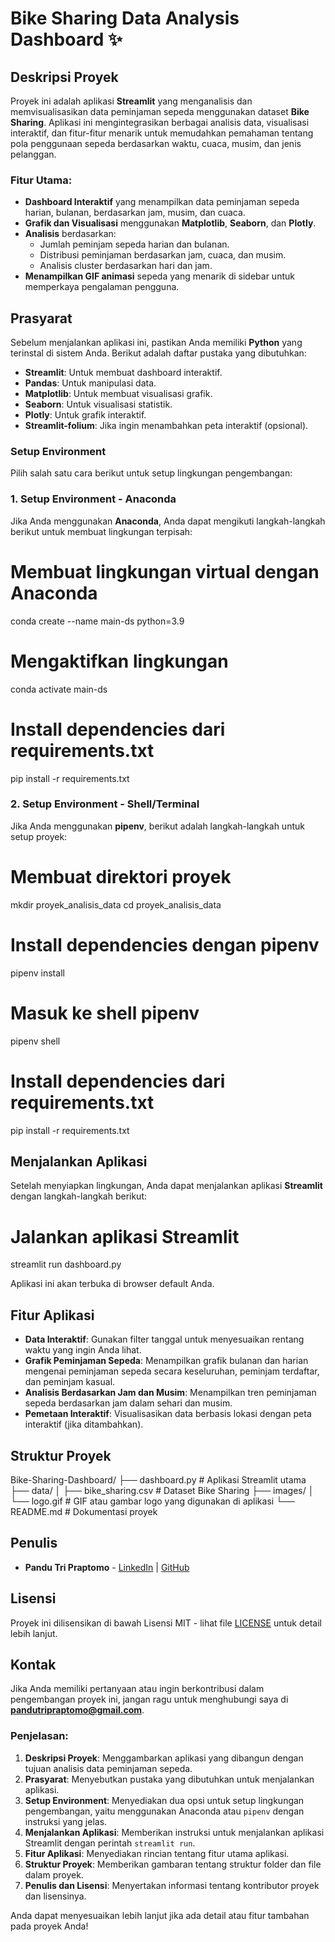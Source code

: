 # Bike Sharing Data Analysis Dashboard ✨

## Deskripsi Proyek

Proyek ini adalah aplikasi **Streamlit** yang menganalisis dan memvisualisasikan data peminjaman sepeda menggunakan dataset **Bike Sharing**. Aplikasi ini mengintegrasikan berbagai analisis data, visualisasi interaktif, dan fitur-fitur menarik untuk memudahkan pemahaman tentang pola penggunaan sepeda berdasarkan waktu, cuaca, musim, dan jenis pelanggan.

### Fitur Utama:
- **Dashboard Interaktif** yang menampilkan data peminjaman sepeda harian, bulanan, berdasarkan jam, musim, dan cuaca.
- **Grafik dan Visualisasi** menggunakan **Matplotlib**, **Seaborn**, dan **Plotly**.
- **Analisis** berdasarkan:
  - Jumlah peminjam sepeda harian dan bulanan.
  - Distribusi peminjaman berdasarkan jam, cuaca, dan musim.
  - Analisis cluster berdasarkan hari dan jam.
- **Menampilkan GIF animasi** sepeda yang menarik di sidebar untuk memperkaya pengalaman pengguna.

## Prasyarat

Sebelum menjalankan aplikasi ini, pastikan Anda memiliki **Python** yang terinstal di sistem Anda. Berikut adalah daftar pustaka yang dibutuhkan:

- **Streamlit**: Untuk membuat dashboard interaktif.
- **Pandas**: Untuk manipulasi data.
- **Matplotlib**: Untuk membuat visualisasi grafik.
- **Seaborn**: Untuk visualisasi statistik.
- **Plotly**: Untuk grafik interaktif.
- **Streamlit-folium**: Jika ingin menambahkan peta interaktif (opsional).

### Setup Environment

Pilih salah satu cara berikut untuk setup lingkungan pengembangan:

### 1. **Setup Environment - Anaconda**

Jika Anda menggunakan **Anaconda**, Anda dapat mengikuti langkah-langkah berikut untuk membuat lingkungan terpisah:

# Membuat lingkungan virtual dengan Anaconda
conda create --name main-ds python=3.9

# Mengaktifkan lingkungan
conda activate main-ds

# Install dependencies dari requirements.txt
pip install -r requirements.txt


### 2. **Setup Environment - Shell/Terminal**

Jika Anda menggunakan **pipenv**, berikut adalah langkah-langkah untuk setup proyek:


# Membuat direktori proyek
mkdir proyek_analisis_data
cd proyek_analisis_data

# Install dependencies dengan pipenv
pipenv install

# Masuk ke shell pipenv
pipenv shell

# Install dependencies dari requirements.txt
pip install -r requirements.txt


## Menjalankan Aplikasi

Setelah menyiapkan lingkungan, Anda dapat menjalankan aplikasi **Streamlit** dengan langkah-langkah berikut:


# Jalankan aplikasi Streamlit
streamlit run dashboard.py


Aplikasi ini akan terbuka di browser default Anda.

## Fitur Aplikasi

* **Data Interaktif**: Gunakan filter tanggal untuk menyesuaikan rentang waktu yang ingin Anda lihat.
* **Grafik Peminjaman Sepeda**: Menampilkan grafik bulanan dan harian mengenai peminjaman sepeda secara keseluruhan, peminjam terdaftar, dan peminjam kasual.
* **Analisis Berdasarkan Jam dan Musim**: Menampilkan tren peminjaman sepeda berdasarkan jam dalam sehari dan musim.
* **Pemetaan Interaktif**: Visualisasikan data berbasis lokasi dengan peta interaktif (jika ditambahkan).

## Struktur Proyek

Bike-Sharing-Dashboard/
├── dashboard.py            # Aplikasi Streamlit utama
├── data/
│   ├── bike_sharing.csv   # Dataset Bike Sharing
├── images/
│   └── logo.gif           # GIF atau gambar logo yang digunakan di aplikasi
└── README.md              # Dokumentasi proyek

## Penulis

* **Pandu Tri Praptomo** - [LinkedIn](https://www.linkedin.com/in/pandutripraptomo/) | [GitHub](https://github.com/pandutripraptomo)

## Lisensi

Proyek ini dilisensikan di bawah Lisensi MIT - lihat file [LICENSE](LICENSE) untuk detail lebih lanjut.

## Kontak

Jika Anda memiliki pertanyaan atau ingin berkontribusi dalam pengembangan proyek ini, jangan ragu untuk menghubungi saya di **[pandutripraptomo@gmail.com](mailto:pandutripraptomo@gmail.com)**.

### Penjelasan:
1. **Deskripsi Proyek**: Menggambarkan aplikasi yang dibangun dengan tujuan analisis data peminjaman sepeda.
2. **Prasyarat**: Menyebutkan pustaka yang dibutuhkan untuk menjalankan aplikasi.
3. **Setup Environment**: Menyediakan dua opsi untuk setup lingkungan pengembangan, yaitu menggunakan Anaconda atau `pipenv` dengan instruksi yang jelas.
4. **Menjalankan Aplikasi**: Memberikan instruksi untuk menjalankan aplikasi Streamlit dengan perintah `streamlit run`.
5. **Fitur Aplikasi**: Menyediakan rincian tentang fitur utama aplikasi.
6. **Struktur Proyek**: Memberikan gambaran tentang struktur folder dan file dalam proyek.
7. **Penulis dan Lisensi**: Menyertakan informasi tentang kontributor proyek dan lisensinya.

Anda dapat menyesuaikan lebih lanjut jika ada detail atau fitur tambahan pada proyek Anda!


